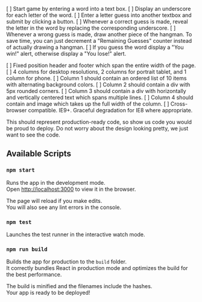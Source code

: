 
[ ] Start game by entering a word into a text box.
[ ] Display an underscore for each letter of the word.
[ ] Enter a letter guess into another textbox and submit by clicking a button.
[ ] Whenever a correct guess is made, reveal the letter in the word by replacing the corresponding underscore.
[ ] Whenever a wrong guess is made, draw another piece of the hangman.  To save time, you can just decrement a "Remaining Guesses" counter instead of actually drawing a hangman.
[ ] If you guess the word display a "You win!" alert, otherwise display a "You lose!" alert.

[ ] Fixed position header and footer which span the entire width of the page.
[ ] 4 columns for desktop resolutions, 2 columns for portrait tablet, and 1 column for phone.
[ ] Column 1 should contain an ordered list of 10 items with alternating background colors.
[ ] Column 2 should contain a div with 5px rounded corners.
[ ] Column 3 should contain a div with horizontally and vertically centered text which spans multiple lines.
[ ] Column 4 should contain and image which takes up the full width of the column.
[ ] Cross-browser compatible.  IE9+.  Graceful degradation for IE8 where appropriate.

This should represent production-ready code, so show us code you would be proud to deploy.
Do not worry about the design looking pretty, we just want to see the code.

## Available Scripts

### `npm start`

Runs the app in the development mode.<br>
Open [http://localhost:3000](http://localhost:3000) to view it in the browser.

The page will reload if you make edits.<br>
You will also see any lint errors in the console.

### `npm test`

Launches the test runner in the interactive watch mode.<br>

### `npm run build`

Builds the app for production to the `build` folder.<br>
It correctly bundles React in production mode and optimizes the build for the best performance.

The build is minified and the filenames include the hashes.<br>
Your app is ready to be deployed!
